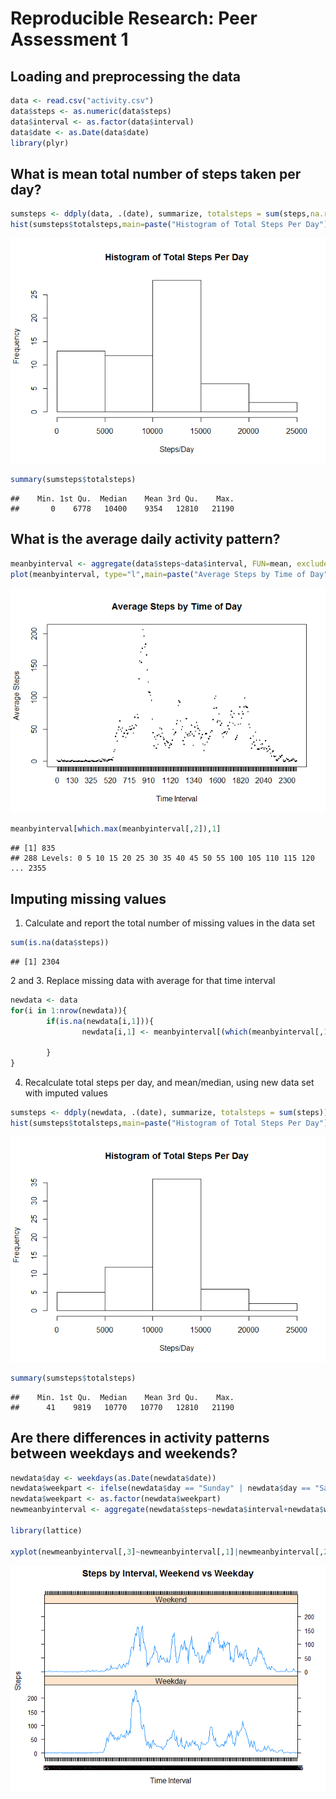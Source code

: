 # Reproducible Research: Peer Assessment 1


## Loading and preprocessing the data


```r
data <- read.csv("activity.csv")
data$steps <- as.numeric(data$steps)
data$interval <- as.factor(data$interval)
data$date <- as.Date(data$date)
library(plyr)
```

## What is mean total number of steps taken per day?


```r
sumsteps <- ddply(data, .(date), summarize, totalsteps = sum(steps,na.rm=TRUE))
hist(sumsteps$totalsteps,main=paste("Histogram of Total Steps Per Day"), xlab="Steps/Day")
```

![](PA1_template_files/figure-html/unnamed-chunk-2-1.png) 

```r
summary(sumsteps$totalsteps)
```

```
##    Min. 1st Qu.  Median    Mean 3rd Qu.    Max. 
##       0    6778   10400    9354   12810   21190
```

## What is the average daily activity pattern?


```r
meanbyinterval <- aggregate(data$steps~data$interval, FUN=mean, exclude="NA")
plot(meanbyinterval, type="l",main=paste("Average Steps by Time of Day"), xlab="Time Interval", ylab="Average Steps")
```

![](PA1_template_files/figure-html/unnamed-chunk-3-1.png) 


```r
meanbyinterval[which.max(meanbyinterval[,2]),1]
```

```
## [1] 835
## 288 Levels: 0 5 10 15 20 25 30 35 40 45 50 55 100 105 110 115 120 ... 2355
```

## Imputing missing values

1. Calculate and report the total number of missing values in the data set


```r
sum(is.na(data$steps))
```

```
## [1] 2304
```

2 and 3. Replace missing data with average for that time interval


```r
newdata <- data
for(i in 1:nrow(newdata)){
        if(is.na(newdata[i,1])){
                newdata[i,1] <- meanbyinterval[(which(meanbyinterval[,1] == newdata[i,3])),2]              
                
        }
}
```

4. Recalculate total steps per day, and mean/median, using new data set with imputed values


```r
sumsteps <- ddply(newdata, .(date), summarize, totalsteps = sum(steps))
hist(sumsteps$totalsteps,main=paste("Histogram of Total Steps Per Day"), xlab="Steps/Day")
```

![](PA1_template_files/figure-html/unnamed-chunk-7-1.png) 

```r
summary(sumsteps$totalsteps)
```

```
##    Min. 1st Qu.  Median    Mean 3rd Qu.    Max. 
##      41    9819   10770   10770   12810   21190
```

## Are there differences in activity patterns between weekdays and weekends?


```r
newdata$day <- weekdays(as.Date(newdata$date))
newdata$weekpart <- ifelse(newdata$day == "Sunday" | newdata$day == "Saturday", c("Weekend"), c("Weekday"))
newdata$weekpart <- as.factor(newdata$weekpart)
newmeanbyinterval <- aggregate(newdata$steps~newdata$interval+newdata$weekpart, FUN=mean)

library(lattice)

xyplot(newmeanbyinterval[,3]~newmeanbyinterval[,1]|newmeanbyinterval[,2], type="l", layout=c(1,2), xlab="Time Interval", ylab="Steps", main="Steps by Interval, Weekend vs Weekday")
```

![](PA1_template_files/figure-html/unnamed-chunk-8-1.png) 
